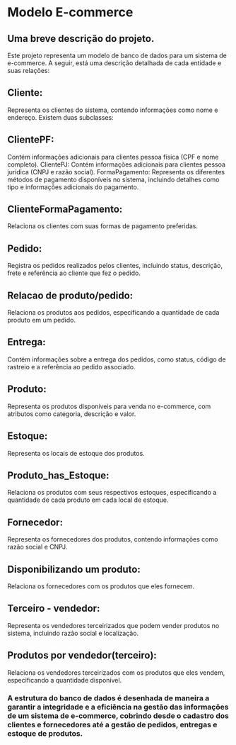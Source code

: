 # Modelo E-commerce
## Uma breve descrição do projeto.
 Este projeto representa um modelo de banco de dados para um sistema de e-commerce. A seguir, está uma descrição detalhada de cada entidade e suas relações:

## Cliente:
 Representa os clientes do sistema, contendo informações como nome e endereço. Existem duas subclasses:

## ClientePF:
Contém informações adicionais para clientes pessoa física (CPF e nome completo).
ClientePJ: Contém informações adicionais para clientes pessoa jurídica (CNPJ e razão social).
FormaPagamento: Representa os diferentes métodos de pagamento disponíveis no sistema, incluindo detalhes como tipo e informações adicionais do pagamento.

## ClienteFormaPagamento:
 Relaciona os clientes com suas formas de pagamento preferidas.

## Pedido:
 Registra os pedidos realizados pelos clientes, incluindo status, descrição, frete e referência ao cliente que fez o pedido.

## Relacao de produto/pedido:
 Relaciona os produtos aos pedidos, especificando a quantidade de cada produto em um pedido.

## Entrega:
 Contém informações sobre a entrega dos pedidos, como status, código de rastreio e a referência ao pedido associado.

## Produto: 
Representa os produtos disponíveis para venda no e-commerce, com atributos como categoria, descrição e valor.

## Estoque:
 Representa os locais de estoque dos produtos.

## Produto_has_Estoque:
Relaciona os produtos com seus respectivos estoques, especificando a quantidade de cada produto em cada local de estoque.

## Fornecedor:
 Representa os fornecedores dos produtos, contendo informações como razão social e CNPJ.

## Disponibilizando um produto:
 Relaciona os fornecedores com os produtos que eles fornecem.

## Terceiro - vendedor:
 Representa os vendedores terceirizados que podem vender produtos no sistema, incluindo razão social e localização.

## Produtos por vendedor(terceiro): 
Relaciona os vendedores terceirizados com os produtos que eles vendem, especificando a quantidade disponível.

### A estrutura do banco de dados é desenhada de maneira a garantir a integridade e a eficiência na gestão das informações de um sistema de e-commerce, cobrindo desde o cadastro dos clientes e fornecedores até a gestão de pedidos, entregas e estoque de produtos.